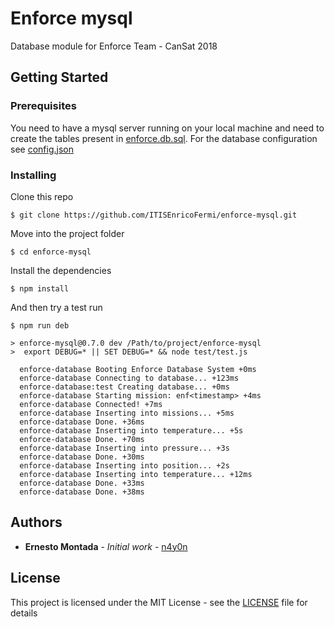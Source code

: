 # Enforce mysql

Database module for Enforce Team - CanSat 2018

## Getting Started

### Prerequisites

You need to have a mysql server running on your local machine and need to create the tables present in [enforce.db.sql](enforce.db.sql).
For the database configuration see [config.json](config.json)

### Installing

Clone this repo

```shell
$ git clone https://github.com/ITISEnricoFermi/enforce-mysql.git
```

Move into the project folder

```shell
$ cd enforce-mysql
```

Install the dependencies

```shell
$ npm install
```

And then try a test run

```shell
$ npm run deb

> enforce-mysql@0.7.0 dev /Path/to/project/enforce-mysql
>  export DEBUG=* || SET DEBUG=* && node test/test.js

  enforce-database Booting Enforce Database System +0ms
  enforce-database Connecting to database... +123ms
  enforce-database:test Creating database... +0ms
  enforce-database Starting mission: enf<timestamp> +4ms
  enforce-database Connected! +7ms
  enforce-database Inserting into missions... +5ms
  enforce-database Done. +36ms
  enforce-database Inserting into temperature... +5s
  enforce-database Done. +70ms
  enforce-database Inserting into pressure... +3s
  enforce-database Done. +30ms
  enforce-database Inserting into position... +2s
  enforce-database Inserting into temperature... +12ms
  enforce-database Done. +33ms
  enforce-database Done. +38ms
```

## Authors

* **Ernesto Montada** - *Initial work* - [n4y0n](https://github.com/n4y0n)

## License

This project is licensed under the MIT License - see the [LICENSE](LICENSE) file for details
